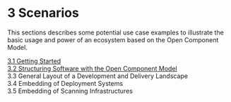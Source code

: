 # 3 Scenarios

This sections describes some potential use case examples to illustrate
the basic usage and power of an ecosystem based on the Open Component Model.

[3.1 Getting Started](getting-started/README.md)<br>
[3.2 Structuring Software with the Open Component Model](structuring/README.md)<br>
3.3 General Layout of a Development and Delivery Landscape<br>
3.4 Embedding of Deployment Systems<br>
3.5 Embedding of Scanning Infrastructures<br>